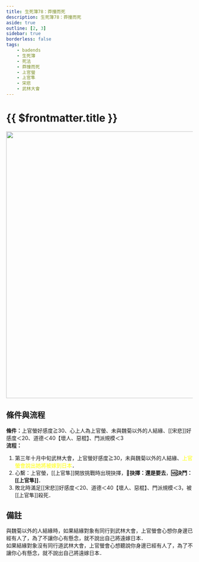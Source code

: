 ```yaml
---
title: 生死簿78：莽撞而死
description: 生死簿78：莽撞而死
aside: true
outline: [2, 3]
sidebar: true
borderless: false
tags:
    - badends
    - 生死簿
    - 死法
    - 莽撞而死
    - 上官螢
    - 上官隼
    - 宋悲
    - 武林大會
---
```


# {{ $frontmatter.title }}

<img width="720" src="/images/badends/badend78.png">

## 條件與流程

<b>條件：</b><Girl4Icon>上官螢</Girl4Icon>好感度≧30、心上人為<Girl4Icon>上官螢</Girl4Icon>、未與<Girl7Icon>魏菊</Girl7Icon>以外的人結緣、[[宋悲]]好感度＜20、道德＜40【壞人、惡棍】、門派規模＜3<br>
<b>流程：</b><br>
1. 第三年十月中旬武林大會，<Girl4Icon>上官螢</Girl4Icon>好感度≧30，未與<Girl7Icon>魏菊</Girl7Icon>以外的人結緣、<span style='color: Yellow;'>上官螢會說出她將被嫁到日本</span>．
2. 心繫：<Girl4Icon>上官螢</Girl4Icon>，[[上官隼]]開放挑戰時出現抉擇，**📖抉擇：還是要去**，**🆚決鬥：[[上官隼]]**．
3. 敗北時滿足[[宋悲]]好感度＜20、道德＜40【壞人、惡棍】、門派規模＜3，被[[上官隼]]殺死．

## 備註
與<Girl7Icon>魏菊</Girl7Icon>以外的人結緣時，如果結緣對象有同行到武林大會，<Girl4Icon>上官螢</Girl4Icon>會心想你身邊已經有人了，為了不讓你心有懸念，就不說出自己將遠嫁日本．<br>
如果結緣對象沒有同行道武林大會，<Girl4Icon>上官螢</Girl4Icon>會心想聽說你身邊已經有人了，為了不讓你心有懸念，就不說出自己將遠嫁日本．
